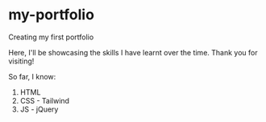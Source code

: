 # my-portfolio
Creating my first portfolio

Here, I'll be showcasing the skills I have learnt over the time.
Thank you for visiting!

So far, I know:
1. HTML
2. CSS - Tailwind
3. JS - jQuery

